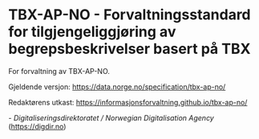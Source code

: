 # TBX-AP-NO - Forvaltningsstandard for tilgjengeliggjøring av begrepsbeskrivelser basert på TBX

For forvaltning av TBX-AP-NO.

Gjeldende versjon: <https://data.norge.no/specification/tbx-ap-no/>

Redaktørens utkast: <https://informasjonsforvaltning.github.io/tbx-ap-no/>


\- _Digitaliseringsdirektoratet / Norwegian Digitalisation Agency_ (<https://digdir.no>)
